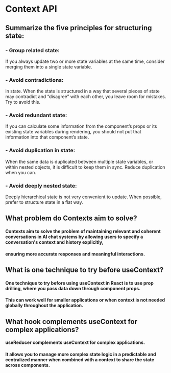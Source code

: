 # Context API
## Summarize the five principles for structuring state:
### - Group related state:
   If you always update two or more state variables at the same time, consider merging them into a single state variable.
### - Avoid contradictions:
in state. When the state is structured in a way that several pieces of state may contradict and “disagree” with each other, you leave room for mistakes. Try to avoid this.
### - Avoid redundant state: 
If you can calculate some information from the component’s props or its existing state variables during rendering, you should not put that information into that component’s state.
### - Avoid duplication in state: 
When the same data is duplicated between multiple state variables, or within nested objects, it is difficult to keep them in sync. Reduce duplication when you can.
### - Avoid deeply nested state:
Deeply hierarchical state is not very convenient to update. When possible, prefer to structure state in a flat way.

## What problem do Contexts aim to solve?
#### Contexts aim to solve the problem of maintaining relevant and coherent conversations in AI chat systems by allowing users to specify a conversation's context and history explicitly,
#### ensuring more accurate responses and meaningful interactions.

## What is one technique to try before useContext?
#### One technique to try before using useContext in React is to use prop drilling, where you pass data down through component props.
#### This can work well for smaller applications or when context is not needed globally throughout the application.

## What hook complements useContext for complex applications?
#### useReducer complements useContext for complex applications.
#### It allows you to manage more complex state logic in a predictable and centralized manner when combined with a context to share the state across components.
